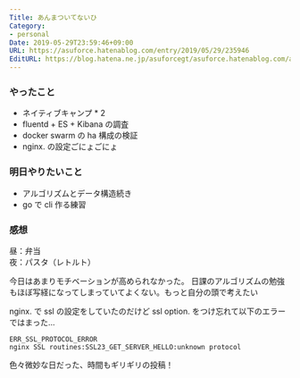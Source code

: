 ```yaml
---
Title: あんまついてないひ
Category:
- personal
Date: 2019-05-29T23:59:46+09:00
URL: https://asuforce.hatenablog.com/entry/2019/05/29/235946
EditURL: https://blog.hatena.ne.jp/asuforcegt/asuforce.hatenablog.com/atom/entry/17680117127172067167
---
```


### やったこと
- ネイティブキャンプ * 2
- fluentd + ES + Kibana の調査
- docker swarm の ha 構成の検証
- nginx. の設定ごにょごにょ

### 明日やりたいこと
- アルゴリズムとデータ構造続き
- go で cli 作る練習

### 感想
昼：弁当  
夜：パスタ（レトルト）

今日はあまりモチベーションが高められなかった。
日課のアルゴリズムの勉強もほぼ写経になってしまっていてよくない。もっと自分の頭で考えたい

nginx. で ssl の設定をしていたのだけど ssl option. をつけ忘れて以下のエラーではまった…

```
ERR_SSL_PROTOCOL_ERROR
nginx SSL routines:SSL23_GET_SERVER_HELLO:unknown protocol
```

色々微妙な日だった、時間もギリギリの投稿！
